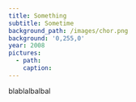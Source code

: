```yaml
---
title: Something
subtitle: Sometime
background_path: /images/chor.png
background: '0,255,0'
year: 2008
pictures:
  - path:
    caption:
---
```



blablalbalbal
